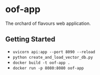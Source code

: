 # oof-app
The orchard of flavours web application.


## Getting Started
- `uvicorn api:app --port 8090 --reload`
- `python create_and_load_vector_db.py`
- `docker build -t oof-app .`
- `docker run -p 8080:8080 oof-app`
